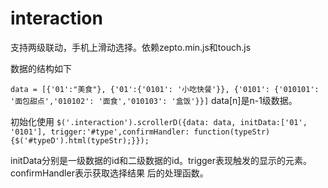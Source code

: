 # interaction
支持两级联动，手机上滑动选择。依赖zepto.min.js和touch.js

数据的结构如下

`data = [{'01':"美食"}, {'01':{'0101': '小吃快餐'}}, {'0101': {'010101': '面包甜点','010102': '面食','010103': '盒饭'}}]`
data[n]是n-1级数据。

初始化使用
`$('.interaction').scrollerD({data: data, initData:['01', '0101'],
        trigger:'#type',confirmHandler: function(typeStr){$('#typeD').html(typeStr);}});`

initData分别是一级数据的id和二级数据的id。trigger表现触发的显示的元素。confirmHandler表示获取选择结果
后的处理函数。